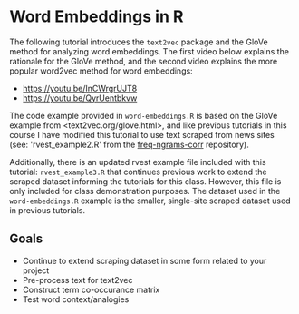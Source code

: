 # Word Embeddings in R

The following tutorial introduces the `text2vec` package and the GloVe method for analyzing word embeddings. The first video below explains the rationale for the GloVe method, and the second video explains the more popular word2vec method for word embeddings:
- <https://youtu.be/InCWrgrUJT8>
- <https://youtu.be/QyrUentbkvw>

The code example provided in `word-embeddings.R` is based on the GloVe example from <text2vec.org/glove.html>, and like previous tutorials in this course I have modified this tutorial to use text scraped from news sites (see: 'rvest_example2.R' from the [freq-ngrams-corr](https://github.com/aabeveridge/freq-ngrams-corr) repository).

Additionally, there is an updated rvest example file included with this tutorial: `rvest_example3.R` that continues previous work to extend the scraped dataset informing the tutorials for this class. However, this file is only included for class demonstration purposes. The dataset used in the `word-embeddings.R` example is the smaller, single-site scraped dataset used in previous tutorials.

## Goals
- Continue to extend scraping dataset in some form related to your project
- Pre-process text for text2vec
- Construct term co-occurance matrix
- Test word context/analogies 
